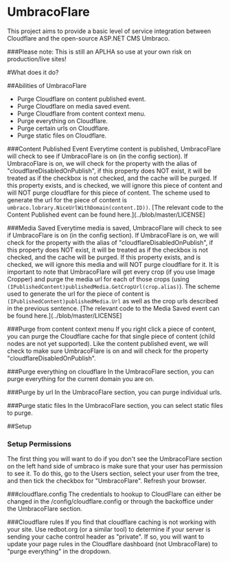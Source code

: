 # UmbracoFlare
This project aims to provide a basic level of service integration between Cloudflare and the open-source ASP.NET CMS Umbraco.

###Please note: This is still an APLHA so use at your own risk on production/live sites! 

#What does it do? 

##Abilities of UmbracoFlare
  - Purge Cloudflare on content published event.
  - Purge Cloudflare on media saved event.
  - Purge Cloudflare from content context menu.
  - Purge everything on Cloudflare.
  - Purge certain urls on Cloudflare.
  - Purge static files on Cloudflare.

###Content Published Event
Everytime content is published, UmbracoFlare will check to see if UmbracoFlare is on (in the config section). 
If UmbracoFlare is on, we will check for the property with the alias of "cloudflareDisabledOnPublish", if this property does NOT exist, it will be treated as if the checkbox is not checked, and the cache will be purged. If this property exists, and is checked, we will ignore this piece of content and will NOT purge cloudflare for this piece of content. The scheme used to generate the url for the piece of content is `umbraco.lobrary.NiceUrlWithDomain(content.ID))`. [The relevant code to the Content Published event can be found here.](../blob/master/LICENSE]

###Media Saved
Everytime media is saved, UmbracoFlare will check to see if UmbracoFlare is on (in the config section). 
If UmbracoFlare is on, we will check for the property with the alias of "cloudflareDisabledOnPublish", if this property does NOT exist, it will be treated as if the checkbox is not checked, and the cache will be purged. If this property exists, and is checked, we will ignore this media and will NOT purge cloudflare for it. It is important to note that UmbracoFlare will get every crop (if you use Image Cropper) and purge the media url for each of those crops (using `(IPublishedContent)publishedMedia.GetCropUrl(crop.alias)`). The scheme used to generate the url for the piece of content is `(IPublishedContent)publishedMedia.Url` as well as the crop urls described in the previous sentence. [The relevant code to the Media Saved event can be found here.](../blob/master/LICENSE]

###Purge from content context menu
If you right click a piece of content, you can purge the Cloudflare cache for that single piece of content (child nodes are not yet supported). Like the content published event, we will check to make sure UmbracoFlare is on and will check for the property "cloudflareDisabledOnPublish".

###Purge everything on cloudflare
In the UmbracoFlare section, you can purge everything for the current domain you are on. 

###Purge by url 
In the UmbracoFlare section, you can purge individual urls. 

###Purge static files
In the UmbracoFlare section, you can select static files to purge.

##Setup

### Setup Permissions
The first thing you will want to do if you don't see the UmbracoFlare section on the left hand side of umbraco is make sure that your 
user has permission to see it. To do this, go to the Users section, select your user from the tree, and then tick the checkbox for 
"UmbracoFlare". Refresh your browser.

###cloudflare.config
The credentials to hookup to CloudFlare can either be changed in the /config/cloudflare.config or through the backoffice under the UmbracoFlare section.

###Cloudflare rules
If you find that cloudflare caching is not working with your site. Use redbot.org (or a similar tool) to determine if your server is sending your cache control header as "private". If so, you will want to update your page rules in the Cloudflare dashboard (not UmbracoFlare) to "purge everything" in the dropdown. 
